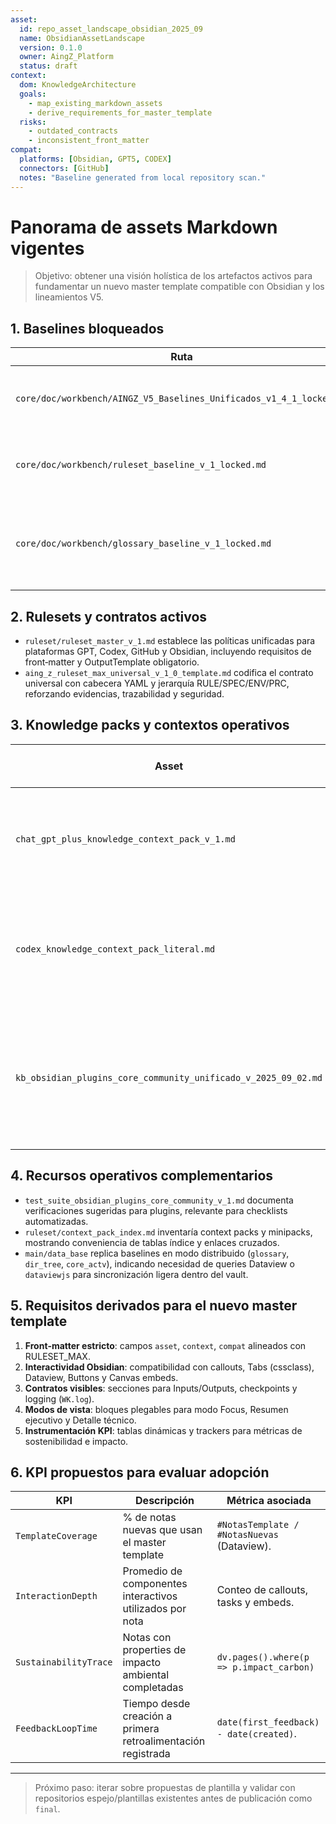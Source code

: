 ```yaml
---
asset:
  id: repo_asset_landscape_obsidian_2025_09
  name: ObsidianAssetLandscape
  version: 0.1.0
  owner: AingZ_Platform
  status: draft
context:
  dom: KnowledgeArchitecture
  goals:
    - map_existing_markdown_assets
    - derive_requirements_for_master_template
  risks:
    - outdated_contracts
    - inconsistent_front_matter
compat:
  platforms: [Obsidian, GPT5, CODEX]
  connectors: [GitHub]
  notes: "Baseline generated from local repository scan."
---
```


# Panorama de assets Markdown vigentes

> Objetivo: obtener una visión holística de los artefactos activos para fundamentar un nuevo master template compatible con Obsidian y los lineamientos V5.

## 1. Baselines bloqueados

| Ruta | Propósito | Observaciones clave |
| ---- | --------- | ------------------- |
| `core/doc/workbench/AINGZ_V5_Baselines_Unificados_v1_4_1_locked.md` | Consolidado normativo V5 | Define taxonomía y nomenclaturas, sirve como contrato fuente para semántica y jerarquías operativas. |
| `core/doc/workbench/ruleset_baseline_v_1_locked.md` | RULESET base | Enfatiza contratos claros, unicidad de IDs y estructuras modulares RULE/SPEC/ENV/PRC. |
| `core/doc/workbench/glossary_baseline_v_1_locked.md` | Glosario | Garantiza semántica única con definiciones inmutables, imprescindible para properties en Obsidian. |

## 2. Rulesets y contratos activos

- `ruleset/ruleset_master_v_1.md` establece las políticas unificadas para plataformas GPT, Codex, GitHub y Obsidian, incluyendo requisitos de front‑matter y OutputTemplate obligatorio.
- `aing_z_ruleset_max_universal_v_1_0_template.md` codifica el contrato universal con cabecera YAML y jerarquía RULE/SPEC/ENV/PRC, reforzando evidencias, trazabilidad y seguridad.

## 3. Knowledge packs y contextos operativos

| Asset | Rol | Oportunidades para el master template |
| ----- | --- | ------------------------------------- |
| `chat_gpt_plus_knowledge_context_pack_v_1.md` | Paquete de contexto rápido | Estructura ligera con secciones de contexto y prompts; útil para callouts de misión y DO/DON'T. |
| `codex_knowledge_context_pack_literal.md` | Contexto literal | Contiene enumeraciones y snippets reutilizables, ideal para secciones plegables (`> [!example]`) en la plantilla. |
| `kb_obsidian_plugins_core_community_unificado_v_2025_09_02.md` | Inventario Obsidian | Lista plugins core/community activos, habilita uso de Dataview, Buttons, Tracker, Templater y Canvas como elementos soportados. |

## 4. Recursos operativos complementarios

- `test_suite_obsidian_plugins_core_community_v_1.md` documenta verificaciones sugeridas para plugins, relevante para checklists automatizadas.
- `ruleset/context_pack_index.md` inventaría context packs y minipacks, mostrando conveniencia de tablas índice y enlaces cruzados.
- `main/data_base` replica baselines en modo distribuido (`glossary`, `dir_tree`, `core_actv`), indicando necesidad de queries Dataview o `dataviewjs` para sincronización ligera dentro del vault.

## 5. Requisitos derivados para el nuevo master template

1. **Front‑matter estricto**: campos `asset`, `context`, `compat` alineados con RULESET_MAX.
2. **Interactividad Obsidian**: compatibilidad con callouts, Tabs (cssclass), Dataview, Buttons y Canvas embeds.
3. **Contratos visibles**: secciones para Inputs/Outputs, checkpoints y logging (`WK.log`).
4. **Modos de vista**: bloques plegables para modo Focus, Resumen ejecutivo y Detalle técnico.
5. **Instrumentación KPI**: tablas dinámicas y trackers para métricas de sostenibilidad e impacto.

## 6. KPI propuestos para evaluar adopción

| KPI | Descripción | Métrica asociada |
| --- | ----------- | ---------------- |
| `TemplateCoverage` | % de notas nuevas que usan el master template | `#NotasTemplate / #NotasNuevas` (Dataview). |
| `InteractionDepth` | Promedio de componentes interactivos utilizados por nota | Conteo de callouts, tasks y embeds. |
| `SustainabilityTrace` | Notas con properties de impacto ambiental completadas | `dv.pages().where(p => p.impact_carbon)` |
| `FeedbackLoopTime` | Tiempo desde creación a primera retroalimentación registrada | `date(first_feedback) - date(created)`. |

---

> Próximo paso: iterar sobre propuestas de plantilla y validar con repositorios espejo/plantillas existentes antes de publicación como `final`.

